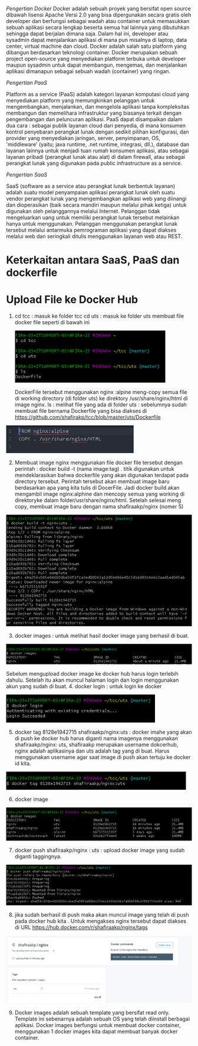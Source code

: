 *Pengertian Docker*
Docker adalah sebuah proyek yang bersifat open source dibawah lisensi Apache Versi 2.0 yang bisa dipergunakan secara gratis oleh developer dan berfungsi sebagai wadah atau container untuk memasukkan sebuah aplikasi secara lengkap beserta semua hal lainnya yang dibutuhkan sehingga dapat berjalan dimana saja.
Dalam hal ini, developer atau sysadmin dapat menjalankan aplikasi di mana pun misalnya di laptop, data center, virtual machine dan cloud.
Docker adalah salah satu platform yang dibangun berdasarkan teknologi container.
Docker merupakan sebuah project open-source yang menyediakan platform terbuka untuk developer maupun sysadmin untuk dapat membangun, mengemas, dan menjalankan aplikasi dimanapun sebagai sebuah wadah (container) yang ringan.

*Pengertian PaaS*

Platform as a service (PaaS) adalah kategori layanan komputasi cloud yang menyediakan platform yang memungkinkan pelanggan untuk mengembangkan, menjalankan, dan mengelola aplikasi tanpa kompleksitas membangun dan memelihara infrastruktur yang biasanya terkait dengan pengembangan dan peluncuran aplikasi.
PaaS dapat disampaikan dalam dua cara :
sebagai publik layanan cloud dari penyedia, di mana konsumen kontrol penyebaran perangkat lunak dengan sedikit pilihan konfigurasi, dan provider yang menyediakan jaringan, server, penyimpanan, OS, 'middleware' (yaitu; java runtime, .net runtime, integrasi, dll.), database dan layanan lainnya untuk menjadi tuan rumah konsumen aplikasi,
atau sebagai layanan pribadi (perangkat lunak atau alat) di dalam firewall, atau sebagai perangkat lunak yang digunakan pada public infrastructure as a service.

*Pengertian SaaS*

SaaS (software as a service atau perangkat lunak berbentuk layanan) adalah suatu model penyampaian aplikasi perangkat lunak oleh suatu vendor perangkat lunak yang mengembangkan aplikasi web yang diinangi dan dioperasikan (baik secara mandiri maupun melalui pihak ketiga) untuk digunakan oleh pelanggannya melalui Internet.
Pelanggan tidak mengeluarkan uang untuk memiliki perangkat lunak tersebut melainkan hanya untuk menggunakan. Pelanggan menggunakan perangkat lunak tersebut melalui antarmuka pemrograman aplikasi yang dapat diakses melalui web dan seringkali ditulis menggunakan layanan web atau REST.
# Keterkaitan antara SaaS, PaaS dan dockerfile

# Upload File ke Docker Hub
1. cd tcc : masuk ke folder tcc
   cd uts : masuk ke folder uts
   membuat file docker file seperti di bawah ini

   ![](image-uts/1.png)

   DockerFile tersebut menggunakan nginx :alpine
   meng-copy semua file di working directory (di folder uts) ke direktory /usr/share/nginx/html di image nginx.
   ls : melihat file yang ada di folder uts : sebelumnya sudah membuat file bernama Dockerfile yang bisa diakses di https://github.com/shafirakp/tcc/blob/master/uts/Dockerfile

  ![](image-uts/9.png)

2. Membuat image nginx menggunakan file docker file tersebut dengan perintah : docker build -t (nama image:tag) . titik digunakan untuk mendeklarasikan bahwa dockerfile yang akan digunakan terdapat pada directory tersebut. Perintah tersebut akan membuat image baru berdasarkan apa yang kita tulis di DocerFile. Jadi docker build akan mengambil image nginx:alphine dan mencopy semua yang working di direktoryke dalam folder/usr/share/nginx/html. Setelah selesai meng copy, membuat image baru dengan nama shafiraakp/nginx (nomer 5)

  ![](image-uts/2.png)

3. docker images : untuk melihat hasil docker image yang berhasil di buat.

  ![](image-uts/3.png)

Sebelum mengupload docker image ke docker hub harus login terlebih dahulu. Setelah itu akan muncul halaman login dan login menggunakan akun yang sudah di buat.
4. docker login : untuk login ke docker

   ![](image-uts/4.png)

5. docker tag 8128e1942715 shafiraakp/nginx:uts : docker imahe yang akan di push ke docker hub harus diganti nama imagenya menggunakan shafiraakp/nginx: uts, shafiraakp merupakan username dokcerhub, nginx adalah aplikasinya dan uts adalah tag yang di buat. Harus menggunakan username agar saat image di push akan tertuju ke docker id kita.

  ![](image-uts/5.png)

6. docker image

  ![](image-uts/6.png)

7. docker push shafiraakp/nginx : uts : upload docker image yang sudah diganti taggingnya.

  ![](image-uts/7.png)

8. jika sudah berhasil di push maka akan muncul image yang telah di push pada docker hub kita . Untuk mengakses nginx tersebut dapat diakses di URL https://hub.docker.com/r/shafiraakp/nginx/tags

![](image-uts/8.png)

9. Docker images adalah sebuah template yang bersifat read only. Template ini sebenarnya adalah sebuah OS yang telah diinstall berbagai aplikasi. Docker images berfungsi untuk membuat docker container, menggunakan 1 docker images kita dapat membuat banyak docker container.
